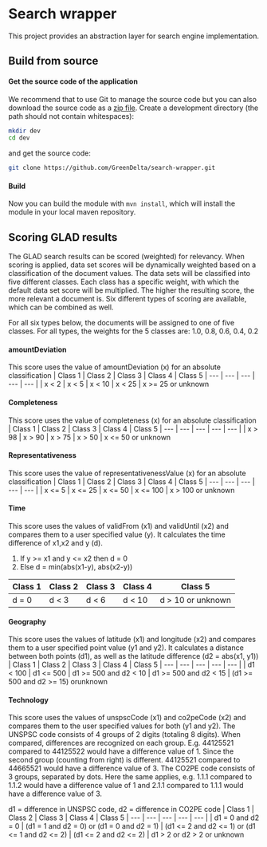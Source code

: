 # Search wrapper
This project provides an abstraction layer for search engine implementation.

## Build from source

#### Get the source code of the application
We recommend that to use Git to manage the source code but you can also download
the source code as a [zip file](https://github.com/GreenDelta/search-wrapper/archive/master.zip).
Create a development directory (the path should not contain whitespaces):

```bash
mkdir dev
cd dev
```

and get the source code:

```bash
git clone https://github.com/GreenDelta/search-wrapper.git
```

#### Build
Now you can build the module with `mvn install`, which will install the module in your local maven repository.

## Scoring GLAD results
The GLAD search results can be scored (weighted) for relevancy. When scoring is applied, data set scores will be dynamically weighted based on a classification of the document values. The data sets will be classified into five different classes. Each class has a specific weight, with which the default data set score will be multiplied. The higher the resulting score, the more relevant a document is. Six different types of scoring are available, which can be combined as well. 

For all six types below, the documents will be assigned to one of five classes. For all types, the weights for the 5 classes are: 1.0, 0.8, 0.6, 0.4, 0.2

#### amountDeviation
This score uses the value of amountDeviation (x) for an absolute classification
| Class 1 | Class 2 | Class 3 | Class 4 | Class 5
| --- | --- | --- | --- | --- |
| x < 2	| x < 5	| x < 10 | x < 25 | x >= 25 or unknown

#### Completeness
This score uses the value of completeness (x) for an absolute classification
| Class 1 | Class 2 | Class 3 | Class 4 | Class 5
| --- | --- | --- | --- | --- |
| x > 98 | x > 90 | x > 75 | x > 50 | x <= 50 or unknown

#### Representativeness
This score uses the value of representativenessValue (x) for an absolute classification
| Class 1 | Class 2 | Class 3 | Class 4 | Class 5
| --- | --- | --- | --- | --- |
| x <= 5 | x <= 25 | x <= 50 | x <= 100 | x > 100 or unknown

#### Time
This score uses the values of validFrom (x1) and validUntil (x2) and compares them to a user specified value (y). It calculates the time difference of x1,x2 and y (d). 
1)	If y >= x1 and y <= x2 then d = 0
2)	Else d = min(abs(x1-y), abs(x2-y))

| Class 1 | Class 2 | Class 3 | Class 4 | Class 5
| --- | --- | --- | --- | --- |
| d = 0 | d < 3 | d < 6 | d < 10 | d > 10 or unknown
 
#### Geography
This score uses the values of latitude (x1) and longitude (x2) and compares them to a user specified point value (y1 and y2). It calculates a distance between both points (d1), as well as the latitude difference (d2 = abs(x1, y1))
| Class 1 | Class 2 | Class 3 | Class 4 | Class 5
| --- | --- | --- | --- | --- |
| d1 < 100 | d1 <= 500 | d1 >= 500 and d2 < 10 | d1 >= 500 and d2 < 15 | (d1 >= 500 and d2 >= 15) orunknown

#### Technology
This score uses the values of unspscCode (x1) and co2peCode (x2) and compares them to the user specified values for both (y1 and y2). The UNSPSC code consists of 4 groups of 2 digits (totaling 8 digits). When compared, differences are recognized on each group. E.g. 44125521 compared to 44125522 would have a difference value of 1. Since the second group (counting from right) is different. 44125521 compared to 44665521 would have a difference value of 3. The CO2PE code consists of 3 groups, separated by dots. Here the same applies, e.g. 1.1.1 compared to 1.1.2 would have a difference value of 1 and 2.1.1 compared to 1.1.1 would have a difference value of 3.

d1 = difference in UNSPSC code, d2 = difference in CO2PE code
| Class 1 | Class 2 | Class 3 | Class 4 | Class 5
| --- | --- | --- | --- | --- |
| d1 = 0 and d2 = 0 | (d1 = 1 and d2 = 0) or (d1 = 0 and d2 = 1) | (d1 <= 2 and d2 <= 1) or (d1 <= 1 and d2 <= 2) | (d1 <= 2 and d2 <= 2) | d1 > 2 or d2 > 2 or unknown
